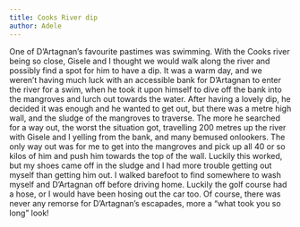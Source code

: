 ```yaml
---
title: Cooks River dip
author: Adele
---
```


One of D’Artagnan’s favourite pastimes was swimming. With the Cooks river being so close, Gisele and I thought we would walk along the river and possibly find a spot for him to have a dip.
It was a warm day, and we weren’t having much luck with an accessible bank for D’Artagnan to enter the river for a swim, when he took it upon himself to dive off the bank into the mangroves and lurch out towards the water. After having a lovely dip, he decided it was enough and he wanted to get out, but there was a metre high wall, and the sludge of the mangroves to traverse. The more he searched for a way out, the worst the situation got, travelling 200 metres up the river with Gisele and I yelling from the bank, and many bemused onlookers.
The only way out was for me to get into the mangroves and pick up all 40 or so kilos of him and push him towards the top of the wall. Luckily this worked, but my shoes came off in the sludge and I had more trouble getting out myself than getting him out. I walked barefoot to find somewhere to wash myself and D’Artagnan off before driving home. Luckily the golf course had a hose, or I would have been hosing out the car too.
Of course, there was never any remorse for D’Artagnan’s escapades, more a “what took you so long” look!
